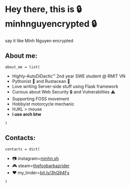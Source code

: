 # Hey there, this is 🔒 minhnguyencrypted 🔒
say it like Minh Nguyen encrypted

## About me:
`about_me = list(`

- Highly-AutoDiDactic™ 2nd year SWE student @ RMIT VN
- Pythonist 🐍 and Rustacean 🦀
- Love writing Server-side stuff using Flask framework
- Curious about Web Security 🔒 and Vulnerabilties ⚠️
- Supporting FOSS movement
- Hobbyist motorcycle mechanic 
- HJKL > mouse
- **i use arch btw**
 
`)`

## Contacts:
`contacts = dict(`

- 📷 instagram=[minhn.sh](https://instagram.com/minhn.sh/)
- 🎮 steam=[thefoobarbazrider](https://steamcommunity.com/profiles/76561198360118104)
- ❤️ my_tinder=[bit.ly/3hQ94Fs](https://bit.ly/3hQ94Fs)

`)`
